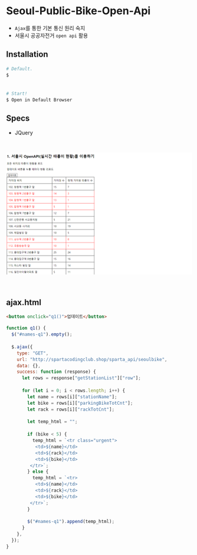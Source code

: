 # Seoul-Public-Bike-Open-Api

- `Ajax`를 통한 기본 통신 원리 숙지
- 서울시 공공자전거 `open api` 활용

## Installation

```bash
# Default.
$


# Start!
$ Open in Default Browser
```

## Specs

- JQuery

<br />

![logo](./images/readme_md_2.png)

<br />

## ajax.html

```html
<button onclick="q1()">업데이트</button>
```

```javascript
function q1() {
  $("#names-q1").empty();

  $.ajax({
    type: "GET",
    url: "http://spartacodingclub.shop/sparta_api/seoulbike",
    data: {},
    success: function (response) {
      let rows = response["getStationList"]["row"];

      for (let i = 0; i < rows.length; i++) {
        let name = rows[i]["stationName"];
        let bike = rows[i]["parkingBikeTotCnt"];
        let rack = rows[i]["rackTotCnt"];

        let temp_html = "";

        if (bike < 5) {
          temp_html = `<tr class="urgent">
           <td>${name}</td>
           <td>${rack}</td>
           <td>${bike}</td>
         </tr>`;
        } else {
          temp_html = `<tr>
           <td>${name}</td>
           <td>${rack}</td>
           <td>${bike}</td>
         </tr>`;
        }

        $("#names-q1").append(temp_html);
      }
    },
  });
}
```
